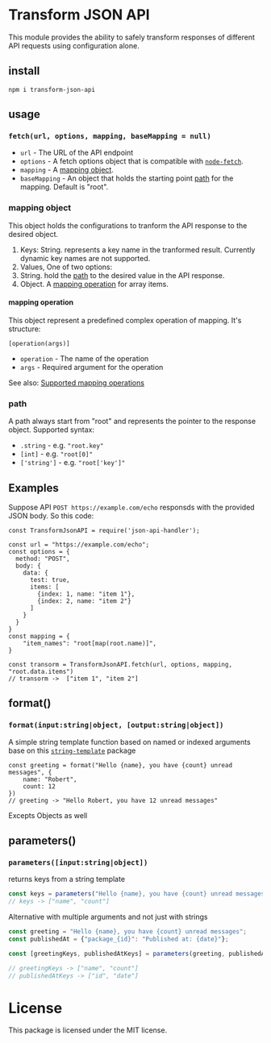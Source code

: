 # Transform JSON API

This module provides the ability to safely transform responses of different API requests using configuration alone.


## install
```
npm i transform-json-api
```
## usage
### `fetch(url, options, mapping, baseMapping = null)`

* `url` - The URL of the API endpoint
* `options` - A fetch options object that is compatible with [`node-fetch`](https://www.npmjs.com/package/node-fetch#fetchurl-options).
* `mapping` - A [mapping object](#mapping-object).
* `baseMapping` - An object that holds the starting point [path](#path) for the mapping. Default is "root".

### mapping object
This object holds the configurations to tranform the API response to the desired object.

1. Keys: String. represents a key name in the tranformed result. Currently dynamic key names are not supported.
2. Values, One of two options: 
  1. String. hold the [path](#path) to the desired value in the API response.
  2. Object. A [mapping operation](#mapping-operation) for array items.

#### mapping operation
This object represent a predefined complex operation of mapping.
It's structure:
```
[operation(args)]
```

* `operation` - The name of the operation
* `args` - Required argument for the operation

See also: [Supported mapping operations](mapping-operations.md)


### path
A path always start from "root" and represents the pointer to the response object.
Supported syntax:
* `.string` - e.g. `"root.key"`
* `[int]` - e.g. `"root[0]"`
* `['string']` - e.g. `"root['key']"`


## Examples
Suppose API `POST https://example.com/echo` responsds with the provided JSON body.
So this code:
```
const TransformJsonAPI = require('json-api-handler');

const url = "https://example.com/echo";
const options = {
  method: "POST",
  body: {
    data: {
      test: true,
      items: [
        {index: 1, name: "item 1"},
        {index: 2, name: "item 2"}
      ]
    }
  }
}
const mapping = {
    "item_names": "root[map(root.name)]",
}

const transorm = TransformJsonAPI.fetch(url, options, mapping, "root.data.items")
// transorm ->  ["item 1", "item 2"]
```

## format()
### `format(input:string|object, [output:string|object])`
   A simple string template function based on named or indexed arguments
   base on this [`string-template`](#https://www.npmjs.com/package/string-template) package
   
   ```
   const greeting = format("Hello {name}, you have {count} unread messages", {
       name: "Robert",
       count: 12
   })
   // greeting -> "Hello Robert, you have 12 unread messages"
   ```
   Excepts Objects as well 
 
## parameters()
### `parameters([input:string|object])`
returns keys from a string template
   
   ```javascript
   const keys = parameters("Hello {name}, you have {count} unread messages");
   // keys -> ["name", "count"]
   ```
   Alternative with multiple arguments and not just with strings
   ```javascript
   const greeting = "Hello {name}, you have {count} unread messages";
   const publishedAt = {"package_{id}": "Published at: {date}"};
   
   const [greetingKeys, publishedAtKeys] = parameters(greeting, publishedAt);
   
   // greetingKeys -> ["name", "count"]
   // publishedAtKeys -> ["id", "date"]
   ```
# License
This package is licensed under the MIT license.
